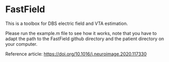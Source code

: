 # FastField

This is a toolbox for DBS electric field and VTA estimation.

Please run the example.m file to see how it works, note that you have to adapt the path to the FastField github directory and the patient directory on your computer. 

Reference article: https://doi.org/10.1016/j.neuroimage.2020.117330
